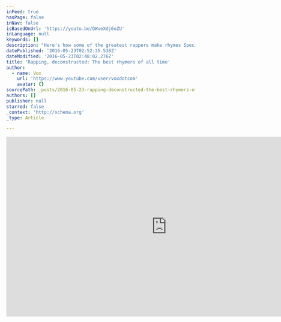 ```yaml
---
inFeed: true
hasPage: false
inNav: false
isBasedOnUrl: 'https://youtu.be/QWveXdj6oZU'
inLanguage: null
keywords: []
description: "Here's how some of the greatest rappers make rhymes Special thanks to the research of Martin Connor who was interviewed in this piece. More of his rap analysis can be found here: http://www.rapanalysis.com/ SPOTIFY PLAYLIST: https://open.spotify.com/user/estellecaswell/playlist/5KpHR1UysAms2zssDHeSbZ Subscribe to our channel!"
datePublished: '2016-05-23T02:52:35.538Z'
dateModified: '2016-05-23T02:48:02.276Z'
title: 'Rapping, deconstructed: The best rhymers of all time'
author:
  - name: Vox
    url: 'https://www.youtube.com/user/voxdotcom'
    avatar: {}
sourcePath: _posts/2016-05-23-rapping-deconstructed-the-best-rhymers-of-all-time.md
authors: []
publisher: null
starred: false
_context: 'http://schema.org'
_type: Article

---
```

<iframe src="https://cdn.embedly.com/widgets/media.html?src=https%3A%2F%2Fwww.youtube.com%2Fembed%2FQWveXdj6oZU%3Ffeature%3Doembed&amp;url=http%3A%2F%2Fwww.youtube.com%2Fwatch%3Fv%3DQWveXdj6oZU&amp;image=https%3A%2F%2Fi.ytimg.com%2Fvi%2FQWveXdj6oZU%2Fhqdefault.jpg&amp;key=b7d04c9b404c499eba89ee7072e1c4f7&amp;type=text%2Fhtml&amp;schema=youtube" width="854" height="480" scrolling="no" frameborder="0" allowfullscreen="" style=""></iframe>